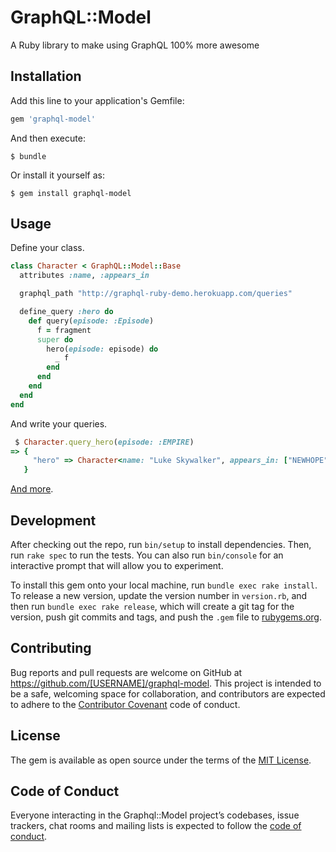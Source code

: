 # GraphQL::Model

A Ruby library to make using GraphQL 100% more awesome

## Installation

Add this line to your application's Gemfile:

```ruby
gem 'graphql-model'
```

And then execute:

    $ bundle

Or install it yourself as:

    $ gem install graphql-model

## Usage

Define your class.

```ruby
class Character < GraphQL::Model::Base
  attributes :name, :appears_in

  graphql_path "http://graphql-ruby-demo.herokuapp.com/queries"

  define_query :hero do
    def query(episode: :Episode)
      f = fragment
      super do
        hero(episode: episode) do
          _ f
        end
      end
    end
  end
end
```

And write your queries.

```ruby
 $ Character.query_hero(episode: :EMPIRE)
=> {
     "hero" => Character<name: "Luke Skywalker", appears_in: ["NEWHOPE", "EMPIRE", "JEDI"]>
   }
```

[And more](https://github.com/benaubin/graphql-model/wiki/Fields).

## Development

After checking out the repo, run `bin/setup` to install dependencies. Then, run `rake spec` to run the tests. You can also run `bin/console` for an interactive prompt that will allow you to experiment.

To install this gem onto your local machine, run `bundle exec rake install`. To release a new version, update the version number in `version.rb`, and then run `bundle exec rake release`, which will create a git tag for the version, push git commits and tags, and push the `.gem` file to [rubygems.org](https://rubygems.org).

## Contributing

Bug reports and pull requests are welcome on GitHub at https://github.com/[USERNAME]/graphql-model. This project is intended to be a safe, welcoming space for collaboration, and contributors are expected to adhere to the [Contributor Covenant](http://contributor-covenant.org) code of conduct.

## License

The gem is available as open source under the terms of the [MIT License](http://opensource.org/licenses/MIT).

## Code of Conduct

Everyone interacting in the Graphql::Model project’s codebases, issue trackers, chat rooms and mailing lists is expected to follow the [code of conduct](https://github.com/[USERNAME]/graphql-model/blob/master/CODE_OF_CONDUCT.md).
